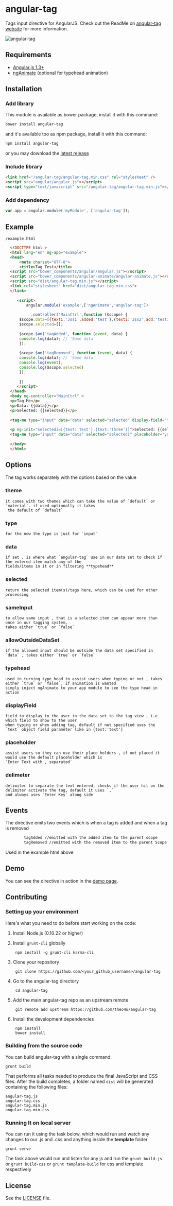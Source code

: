 # angular-tag
 
Tags input directive for AngularJS. Check out the ReadMe on  [angular-tag website](https://github.com/theo4u/angular-tag) for more information.

![angular-tag](https://www.googledrive.com/host/0B9WhZZgFzvoBLVhEd3hBRm5qb1k)

## Requirements

- [Angular.js 1.3+](http://angularjs.org) 
- [ngAnimate](https://docs.angularjs.org/api/ngAnimate) (optional for typehead animation)

## Installation
### Add library
This module is available as bower package, install it with this command:

```bash
bower install angular-tag
```

and it's available too as npm package, install it with this command:

```bash
npm install angular-tag
```

or you may download the [latest release](https://github.com/theo4u/angular-tag/releases)

### Include library
```html
<link href="/angular-tag/angular-tag.min.css" rel="stylesheet" />
<script src="angular/angular.js"></script>
<script type="text/javascript" src="/angular-tag/angular-tag.min.js"></script>
```
### Add dependency

```javascript
var app = angular.module('myModule', ['angular-tag']);
```
  
## Example
 `/example.html`
```html
  <!DOCTYPE html >
  <html lang="en" ng-app="example">
  <head>
      <meta charset="UTF-8">
      <title>Tag Test</title>
  <script src="bower_components/angular/angular.js"></script>
  <script src="bower_components/angular-animate/angular-animate.js"></script>
  <script src="dist/angular-tag.min.js"></script>
  <link rel="stylesheet" href="dist/angular-tag.min.css">
  </link>
  
     <script>
         angular.module('example',['ngAnimate','angular-tag'])
  
           .controller('MainCtrl',function ($scope) {
      $scope.data=[{texti:'Jss1',added:'test'},{texti:'Jss2',add:'test3'},{texti:'Jss3',value:'owk'}];
      $scope.selected=[];
  
      $scope.$on('tagAdded', function (event, data) {
      console.log(data); // 'Some data'
      });
  
      $scope.$on('tagRemoved', function (event, data) {
      console.log(data); // 'Some data'
      console.log(event);
      console.log($scope.selected)
      });
   
      })
     </script>
  </head>
  <body ng-controller="MainCtrl" >
  <p>Tag Me</p>
  <p>Data: {{data}}</p>
  <p>Selected: {{selected}}</p>
  
  <tag-me type="input" data="data" selected="selected" display-field="texti" typehead="true" theme="material"  allow-outside-data-set="true" same-input="false">test</tag-me>
  
  <p ng-init="selectedi=[{text:'Test'},{text:'three'}]">Selected: {{selectedi}}</p>
  <tag-me type="input" data="data" selected="selectedi" placeholder="your own placeholder"  typehead="false" allow-outside-data-set="true" same-input="false">test</tag-me>
  
  </body>
  </html>
```
 
## Options
The tag works separately with the options based on the value
### theme 
    it comes with two themes which can take the value of `default` or `material`. if used optionally it takes
     the default of `default`
### type
    for the now the type is just for `input`
### data
    if set , is where what `angular-tag` use in our data set to check if the entered item match any of the 
    fields/items in it or in filtering **typehead**
### selected
    return the selected item(s)/tags here, which can be used for other processing
### sameInput
    to allow same input , that is a selected item can appear more than once in our tagging system, 
    takes either `true` or `false`
### allowOutsideDataSet 
    if the allowed input should be outside the data set specified in `data` , takes either `true` or `false`
### typehead
    used in turning type head to assist users when typing or not , takes either `true` or `false`, if animation is wanted 
    simply inject ngAnimate to your app module to see the type head in action
### displayField
    field to display to the user in the data set to the tag view , i.e which field to show to the user 
    when typing or when adding tag, default if not specified uses the `text` object field parameter like in {text:'text'}
### placeholder
    assist users so they can use their place holders , if not placed it would use the default placeholder which is 
    `Enter Text with , separated`
### delimeter
    delimiter to separate the text entered, checks if the user hit on the delimiter activate the tag, default it uses `,` 
    and always uses `Enter Key` along side

## Events
 The directive emits two events which is when a tag is added and when a tag is removed
```bash
        tagAdded //emitted with the added item to the parent scope
        tagRemoved //emitted with the removed item to the parent Scope
```
Used in the example html above
 
## Demo
 
 You can see the directive in action in the [demo page](http://theo4u.github.io/angular-tag/).
 
## Contributing
 
### Setting up your environment

Here's what you need to do before start working on the code:

1. Install Node.js (0.10.22 or higher)
2. Install `grunt-cli` globally

        npm install -g grunt-cli karma-cli
3. Clone your repository

        git clone https://github.com/<your_github_username>/angular-tag

4. Go to the angular-tag directory

        cd angular-tag

5. Add the main angular-tag repo as an upstream remote

        git remote add upstream https://github.com/theo4u/angular-tag

6. Install the development dependencies

        npm install
        bower install 

### Building from the source code

You can build angular-tag with a single command:

    grunt build
 
That performs all tasks needed to produce the final JavaScript and CSS files. After the build completes, a folder named `dist` will be generated containing the following files:

    angular-tag.js
    angular-tag.css
    angular-tag.min.js
    angular-tag.min.css

### Running It on local server
 You can run it using the task below, which would run and watch any changes to our .js and .css and anything inside the **template** folder

    grunt serve
The task above would run and listen for any js and run the `grunt build-js` or `grunt build-css` or `grunt template-build` for css and template respectively

## License
 
 See the [LICENSE](https://github.com/theo4u/angular-tag/blob/master/LICENSE) file.
 